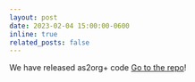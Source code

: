 ```yaml
---
layout: post
date: 2023-02-04 15:00:00-0600
inline: true
related_posts: false
---
```


We have released as2org+ code [Go to the repo](https://github.com/NU-AquaLab/as2orgplus)!
